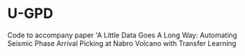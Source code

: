 # U-GPD
Code to accompany paper 'A Little Data Goes A Long Way: Automating Seismic Phase Arrival Picking at Nabro Volcano with Transfer Learning
